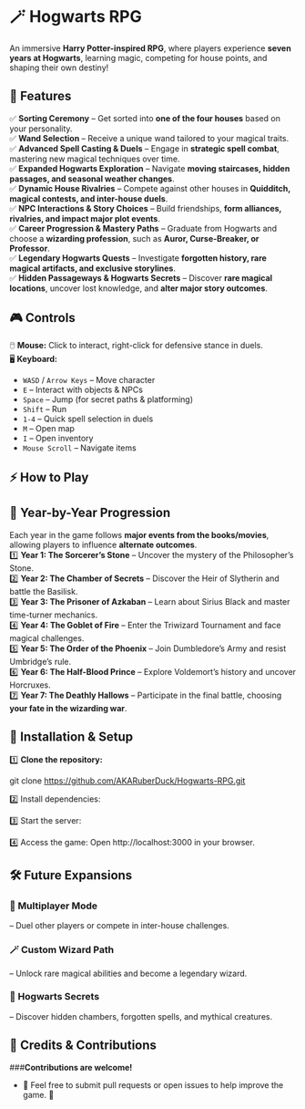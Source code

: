 # 🪄 Hogwarts RPG  

An immersive **Harry Potter-inspired RPG**, where players experience **seven years at Hogwarts**, learning magic, competing for house points, and shaping their own destiny!  

## **🏰 Features**  
✅ **Sorting Ceremony** – Get sorted into **one of the four houses** based on your personality.  
✅ **Wand Selection** – Receive a unique wand tailored to your magical traits.  
✅ **Advanced Spell Casting & Duels** – Engage in **strategic spell combat**, mastering new magical techniques over time.  
✅ **Expanded Hogwarts Exploration** – Navigate **moving staircases, hidden passages, and seasonal weather changes**.  
✅ **Dynamic House Rivalries** – Compete against other houses in **Quidditch, magical contests, and inter-house duels**.  
✅ **NPC Interactions & Story Choices** – Build friendships, **form alliances, rivalries, and impact major plot events**.  
✅ **Career Progression & Mastery Paths** – Graduate from Hogwarts and choose a **wizarding profession**, such as **Auror, Curse-Breaker, or Professor**.  
✅ **Legendary Hogwarts Quests** – Investigate **forgotten history, rare magical artifacts, and exclusive storylines**.  
✅ **Hidden Passageways & Hogwarts Secrets** – Discover **rare magical locations**, uncover lost knowledge, and **alter major story outcomes**.  

## **🎮 Controls**  

🖱️ **Mouse:** Click to interact, right-click for defensive stance in duels.  
🖥️ **Keyboard:**  
- `WASD` / `Arrow Keys` – Move character  
- `E` – Interact with objects & NPCs  
- `Space` – Jump (for secret paths & platforming)  
- `Shift` – Run  
- `1-4` – Quick spell selection in duels  
- `M` – Open map  
- `I` – Open inventory  
- `Mouse Scroll` – Navigate items  

## **⚡ How to Play**  

## **🧙 Year-by-Year Progression**  
Each year in the game follows **major events from the books/movies**, allowing players to influence **alternate outcomes**.  
1️⃣ **Year 1: The Sorcerer’s Stone** – Uncover the mystery of the Philosopher’s Stone.  
2️⃣ **Year 2: The Chamber of Secrets** – Discover the Heir of Slytherin and battle the Basilisk.  
3️⃣ **Year 3: The Prisoner of Azkaban** – Learn about Sirius Black and master time-turner mechanics.  
4️⃣ **Year 4: The Goblet of Fire** – Enter the Triwizard Tournament and face magical challenges.  
5️⃣ **Year 5: The Order of the Phoenix** – Join Dumbledore’s Army and resist Umbridge’s rule.  
6️⃣ **Year 6: The Half-Blood Prince** – Explore Voldemort’s history and uncover Horcruxes.  
7️⃣ **Year 7: The Deathly Hallows** – Participate in the final battle, choosing **your fate in the wizarding war**.  

## **🚀 Installation & Setup**  
1️⃣ **Clone the repository:** 

 git clone https://github.com/AKARuberDuck/Hogwarts-RPG.git

2️⃣ Install dependencies:


3️⃣ Start the server:


4️⃣ Access the game: Open http://localhost:3000 in your browser.

  ## **🛠️ Future Expansions**
### **🎩 Multiplayer Mode** 
   – Duel other players or compete in inter-house challenges. 
### **🪄 Custom Wizard Path** 
   – Unlock rare magical abilities and become a legendary wizard.
### **🏰 Hogwarts Secrets** 
   – Discover hidden chambers, forgotten spells, and mythical creatures.

  ## **📜 Credits & Contributions**
###**Contributions are welcome!** 
   - 🧙 Feel free to submit pull requests or open issues to help improve the game. 🚀

    
